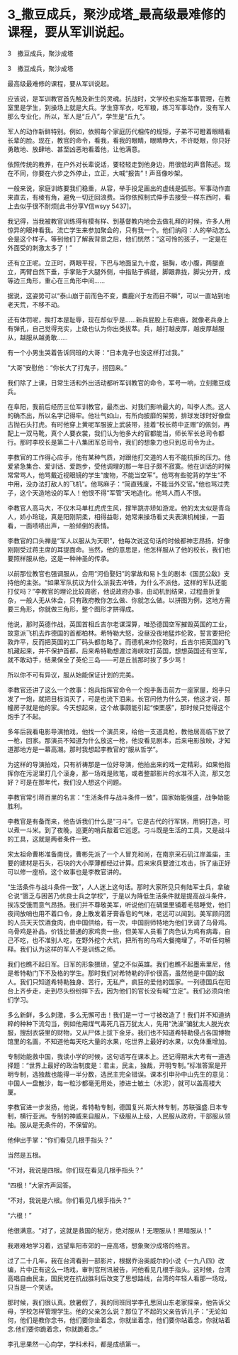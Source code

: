 # 3_撒豆成兵，聚沙成塔_最高级最难修的课程，要从军训说起。

3　撒豆成兵，聚沙成塔

3　撒豆成兵，聚沙成塔

最高级最难修的课程，要从军训说起。

应该说，是军训教官首先触及新生的灵魂。抗战时，文学校也实施军事管理，在教室里是学生，到操场上就是大兵。学生穿军衣，吃军粮，练习军事动作，没有军人那么专业化，所以，军人是“丘八”，学生是“丘九”。

军人的动作新鲜特别。例如，依照每个家庭历代相传的规矩，子弟不可瞪着眼睛看长辈的脸。现在，教官的命令，看我，看我的眼睛，眼睛睁大，不许眨眼，你只好勇敢地、放肆地、甚至凶恶地看着他，让他满意。

依照传统的教养，在户外对长辈说话，要轻轻走到他身边，用很低的声音陈述。现在不同，你要在六步之外停止，立正，大喊“报告”！声音像吵架。

一般来说，家庭训练要我们稳重，从容，举手投足画出的虚线是弧形。军事动作直来直去，有棱有角，避免一切迂回浪费。当你依照制式伸手去接受一样东西时，看上去似乎很不耐烦[此书分享V信wsyy 5437]。

我记得，当我被教官训练得有模有样、到基督教内地会去做礼拜的时候，许多人用惊异的眼神看我。流亡学生来参加聚会的，只有我一个。他们纳闷：人的举动怎么会是这个样子。等到他们了解我背景之后，他们恍然：“这可怜的孩子，一定是在外面受的刺激太多了！”

还有立正呢。立正时，两眼平视，下巴与地面呈九十度，挺胸，收小腹，两腿直立，两臂自然下垂，手掌贴于大腿外侧，中指贴于裤缝，脚跟靠拢，脚尖分开，成等边三角形，重心在三角形中间……

据说，这姿势可以“泰山崩于前而色不变，麋鹿兴于左而目不瞬”，可以一直站到地老天荒，不移不动。

还有体罚呢，挨打本是耻辱，现在却似乎是……新兵屁股上有疤痕，就像老兵身上有弹孔，自己觉得充实，上级也认为你出类拔萃。兵，越打越皮厚，越皮厚越服从，越服从越勇敢……

有一个小男生哭着告诉同班的大哥：“日本鬼子也没这样打过我。”

“大哥”安慰他：“你长大了打鬼子，捞回来。”

我们除了上课，日常生活和外出活动都听军训教官的命令，军号一响，立刻撒豆成兵。

在阜阳，我前后经历三位军训教官，最杰出、对我们影响最大的，叫李人杰。这人的确杰出，所以名字记得牢。他壮气如山，有所向披靡的架势，排球发球时好像盘古抛石头打虎。有时他穿上黄呢军服披上武装带，挂着“校长蒋中正赠”的佩剑，再配上一双马靴，真个人要衣裳，我们认为他多大的官都能当，师长军长总司令都行。那时李校长是第二十八集团军总司令，我们的想象力也只到总司令为止。

李教官的工作得心应手，他有某种气质，对跟他打交道的人有不能抗拒的压力。他爱紧急集合、爱训话、爱跑步，受他调理的那一年日子颇不寂寞。他在训话的时候常常骂人，他骂戴近视眼镜的学生“废物，不能当空军”。他骂有些驼背的学生“不中用，没办法打敌人的飞机”。他骂麻子：“简直残废，不能当外交官。”他也骂过秃子，这个天造地设的军人！他恨不得“军管”天地造化。他骂人而人不恨。

李教官人高马大，不仅木马单杠虎虎生风，撑竿跳亦矫如游龙。他的太太似是青岛人，娇小玲珑，真是阳刚阴柔，相得益彰，她常来操场看丈夫表演机械操，一面看，一面啧啧出声，一脸倾倒的表情。

李教官的口头禅是“军人以服从为天职”，他每次说这句话的时候都神志昂扬，好像刚刚受过蒋主席的耳提面命。当然，他的意思是，他怎样服从了他的校长，我们也要照样服从他，这是一种神圣的传承。

以前那位教官也强调服从，会用“河伯娶妇”的掌故和易卜生的剧本《国民公敌》支持他的主张。“如果军队抗议为什么派我去冲锋，为什么不派他，这样的军队还能打仗吗？”李教官的理论比较周密，他说政府办事，由动机到结果，过程曲折复杂，一般人无从体会，只有政府教你怎么做、你就怎么做。以拼图为例，这地方需要三角形，你就做三角形，整个图形才拼得成。

他说，那时英德作战，英国首相丘吉尔老谋深算，唯恐德国空军摧毁英国的工业，故意派飞机去炸德国的首都柏林。希特勒大怒，没昼没夜地猛炸伦敦，誓言要把伦敦炸平，反而把英国的工厂码头都忽略了。而德机来炸伦敦时，丘吉尔把英国的飞机藏起来，并不保护首都，后来希特勒想渡过海峡攻打英国，想想英国还有空军，就不敢动手，结果保全了英伦三岛——可是丘翁那时挨了多少骂！

所以你不可有异议，服从始能保证计划的完美。

李教官还讲了这么一个故事：炮兵指挥官命令一个炮手轰击前方一座家屋，炮手只发了一炮，就把目标消灭了，可是也流下泪来。长官问他为什么哭，他这才说，那幢房子就是他的家。今天想起来，这个故事颇能引起“悚栗感”，那时候只觉得这个炮手了不起。

多年后我看电影导演拍戏，他找一个演员来，给他一支道具枪，教他居高临下放了一枪，回家。那演员不知道为什么放这一枪，他没看见剧本，后来电影放映，才知道那地方是一幕高潮。那时我想起李教官的“服从哲学”。

为这样的导演拍戏，只有祈祷那是一位好导演，他拍出来的戏一定精彩。如果他指挥你在污泥里打几个滚身，那一场戏是败笔，或者整部影片的水准不入流，那又怎好？可是在那年代，我们没人想这个问题。

李教官常引蒋百里的名言：“生活条件与战斗条件一致”，国家始能强盛，战争始能胜利。

李教官是有备而来，他告诉我们什么是“刁斗”。它是古代的行军锅，用铜打造，可以煮一斗米。到了夜晚，巡更的哨兵敲着它巡逻。刁斗既是生活的工具，又是战斗的工具，这就是两者条件一致。

宋太祖命曹彬准备南伐，曹彬先派了一个人冒充和尚，在南京采石矶江岸盖庙，主要的建材是石头，石块的大小厚薄都经过计算。后来宋兵要渡江攻击，拆了庙正好可以修一座桥。这个故事也是李教官讲的。

“生活条件与战斗条件一致”，人人迷上这句话。那时大家所见只有陆军士兵，拿破仑说“匮乏与困苦乃优良士兵之学校”，于是以为降低生活条件就是提高战斗条件，挨冻受饿而意气昂扬。我们并不尊敬美军，听说他们在碉堡里铺着毛毯睡觉，他们夜间放哨也用不着口令，身上散发着牙膏香皂的气味，老远可以闻到。美军顾问团的人员天天饮酒食肉，由中国供给，有一次，中国厨师特地为他们烹调了乌骨鸡。乌骨鸡是补品，价钱比普通的家鸡贵一些，但美军人员看了肉色认为鸡有病毒，自己不吃，也不准别人吃，在野外挖个大坑，把所有的乌鸡大餐掩埋了，不听任何解释。我们认为这样的军人不是训练之师。

我们也瞧不起日军。日军的形象猥琐，望之不似英雄。我们也瞧不起墨索里尼，他是希特勒门下不及格的学生。那时我们对希特勒的评价很高，虽然他是中国的敌人。我们只知道希特勒独身、苦行，无私产，疯狂的爱他的国家。一列德国兵在阳台上齐步走，走到尽头纷纷摔下去，因为他们的官长没有喊“立定”。我们必须向他们学习。

多么新鲜，多么刺激，多么无懈可击！我们是一寸一寸被改造了！我们并不知道纳粹的种种下流勾当，例如他用煤气毒死几百万犹太人，先用“洗澡”骗犹太人脱光衣服，搜刮衣袋里的财物，又从尸体上拔下金牙。我们也不知道希特勒侵占各国博物馆里的名画，不知道他每天吃大量的水果，吃世界上最好的水果，以免体重增加。

专制始能救中国，我读小学的时候，这句话写在课本上。还记得期末大考有一道选择题：“世界上最好的政治制度是：君主，民主，独裁，开明专制。”标准答案是开明专制，选独裁也能得一半分数，选民主完全错误。课本引申孙中山先生的意见：中国人一盘散沙，每一粒沙都毫无用处，掺进士敏土（水泥），就可以盖高楼大厦。

李教官进一步发扬，他说，希特勒专制，德国复兴.斯大林专制，苏联强盛.日本专制，横行亚洲。专制的神威来自服从，下级服从上级，人民服从政府，干部服从领袖。服从是无条件的，不保留的。

他伸出手掌：“你们看见几根手指头？”

当然是五根。

“不对，我说是四根。你们现在看见几根手指头？”

“四根！”大家齐声回答。

“不对，我说是六根。你们看见几根手指头？”

“六根！”

他很满意。“对了，这就是救国的秘方，绝对服从！无理服从！黑暗服从！”

我艰难地学习着，远望阜阳市郊的一座高塔，想象聚沙成塔的格言。

过了二十几年，我在台湾看到一部影片，根据乔治奥威尔的小说《一九八四》改编，片中正有这么一场戏，审判官刑讯被告，问他看见几根手指头。这时候，台湾高唱自由民主，国民党在抗战胜利后改变了思想路线，台湾的年轻人看那一场戏，只当是一个笑话。

那时候，我们很认真。放暑假了，我的同班同学李孔思回山东老家探亲，他告诉父母，学校怎样管理学生。他的父亲怎么说？那位了不起的父亲告诉儿子：“无论如何，他们是教你念书，他们要你坐着念，你就坐着念，他们要你站着念，你就站着念.他们要你跪着念，你就跪着念。”

李孔思果然一心向学，学科术科，都是成绩第一。